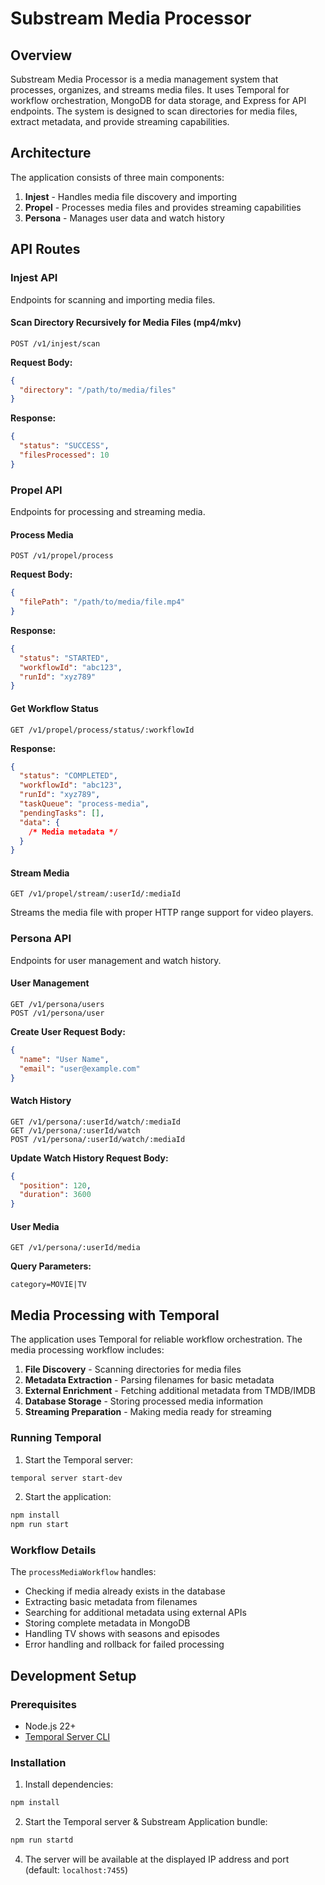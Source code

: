 # Substream Media Processor

## Overview

Substream Media Processor is a media management system that processes, organizes, and streams media files. It uses Temporal for workflow orchestration, MongoDB for data storage, and Express for API endpoints. The system is designed to scan directories for media files, extract metadata, and provide streaming capabilities.

## Architecture

The application consists of three main components:

1. **Injest** - Handles media file discovery and importing
2. **Propel** - Processes media files and provides streaming capabilities
3. **Persona** - Manages user data and watch history

## API Routes

### Injest API

Endpoints for scanning and importing media files.

#### Scan Directory Recursively for Media Files (mp4/mkv)

```
POST /v1/injest/scan
```

**Request Body:**

```json
{
  "directory": "/path/to/media/files"
}
```

**Response:**

```json
{
  "status": "SUCCESS",
  "filesProcessed": 10
}
```

### Propel API

Endpoints for processing and streaming media.

#### Process Media

```
POST /v1/propel/process
```

**Request Body:**

```json
{
  "filePath": "/path/to/media/file.mp4"
}
```

**Response:**

```json
{
  "status": "STARTED",
  "workflowId": "abc123",
  "runId": "xyz789"
}
```

#### Get Workflow Status

```
GET /v1/propel/process/status/:workflowId
```

**Response:**

```json
{
  "status": "COMPLETED",
  "workflowId": "abc123",
  "runId": "xyz789",
  "taskQueue": "process-media",
  "pendingTasks": [],
  "data": {
    /* Media metadata */
  }
}
```

#### Stream Media

```
GET /v1/propel/stream/:userId/:mediaId
```

Streams the media file with proper HTTP range support for video players.

### Persona API

Endpoints for user management and watch history.

#### User Management

```
GET /v1/persona/users
POST /v1/persona/user
```

**Create User Request Body:**

```json
{
  "name": "User Name",
  "email": "user@example.com"
}
```

#### Watch History

```
GET /v1/persona/:userId/watch/:mediaId
GET /v1/persona/:userId/watch
POST /v1/persona/:userId/watch/:mediaId
```

**Update Watch History Request Body:**

```json
{
  "position": 120,
  "duration": 3600
}
```

#### User Media

```
GET /v1/persona/:userId/media
```

**Query Parameters:**

```
category=MOVIE|TV
```

## Media Processing with Temporal

The application uses Temporal for reliable workflow orchestration. The media processing workflow includes:

1. **File Discovery** - Scanning directories for media files
2. **Metadata Extraction** - Parsing filenames for basic metadata
3. **External Enrichment** - Fetching additional metadata from TMDB/IMDB
4. **Database Storage** - Storing processed media information
5. **Streaming Preparation** - Making media ready for streaming

### Running Temporal

1. Start the Temporal server:

```bash
temporal server start-dev
```

2. Start the application:

```bash
npm install
npm run start
```

### Workflow Details

The `processMediaWorkflow` handles:

- Checking if media already exists in the database
- Extracting basic metadata from filenames
- Searching for additional metadata using external APIs
- Storing complete metadata in MongoDB
- Handling TV shows with seasons and episodes
- Error handling and rollback for failed processing

## Development Setup

### Prerequisites

- Node.js 22+
- [Temporal Server CLI](https://github.com/temporalio/cli?tab=readme-ov-file#quick-install)

### Installation

1. Install dependencies:

```bash
npm install
```

2. Start the Temporal server & Substream Application bundle:

```bash
npm run startd
```

4. The server will be available at the displayed IP address and port (default: `localhost:7455`)
